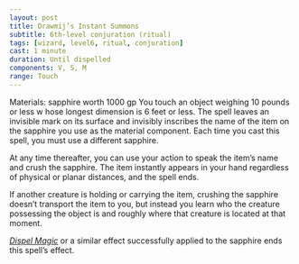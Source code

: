 ```yaml
---
layout: post
title: Drawmij’s Instant Summons
subtitle: 6th-level conjuration (ritual)
tags: [wizard, level6, ritual, conjuration]
cast: 1 minute
duration: Until dispelled
components: V, S, M
range: Touch
---
```

Materials: sapphire worth 1000 gp
You touch an object weighing 10 pounds or less w hose longest dimension is 6 feet or less. The spell leaves an invisible mark on its surface and invisibly inscribes the name of the item on the sapphire you use as the material component. Each time you cast this spell, you must use a different sapphire.

At any time thereafter, you can use your action to speak the item’s name and crush the sapphire. The item instantly appears in your hand regardless of physical or planar distances, and the spell ends.

If another creature is holding or carrying the item, crushing the sapphire doesn’t transport the item to you, but instead you learn who the creature possessing the object is and roughly where that creature is located at that moment.

*[Dispel Magic](dispel-magic)* or a similar effect successfully applied to the sapphire ends this spell’s effect.